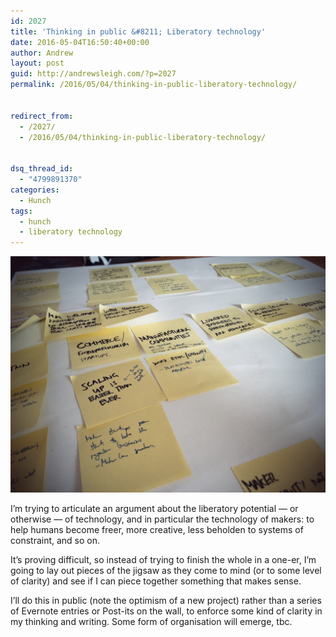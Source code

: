 ```yaml
---
id: 2027
title: 'Thinking in public &#8211; Liberatory technology'
date: 2016-05-04T16:50:40+00:00
author: Andrew
layout: post
guid: http://andrewsleigh.com/?p=2027
permalink: /2016/05/04/thinking-in-public-liberatory-technology/


redirect_from:
  - /2027/
  - /2016/05/04/thinking-in-public-liberatory-technology/


dsq_thread_id:
  - "4799891370"
categories:
  - Hunch
tags:
  - hunch
  - liberatory technology
---
```

<img src="/assets/2016/05/IMG_3523-1.jpg" alt="Post-its"     class="aligncenter size-full wp-image-2030" />

I’m trying to articulate an argument about the liberatory potential — or otherwise — of technology, and in particular the technology of makers: to help humans become freer, more creative, less beholden to systems of constraint, and so on.

It’s proving difficult, so instead of trying to finish the whole in a one-er, I’m going to lay out pieces of the jigsaw as they come to mind (or to some level of clarity) and see if I can piece together something that makes sense.

I’ll do this in public (note the optimism of a new project) rather than a series of Evernote entries or Post-its on the wall, to enforce some kind of clarity in my thinking and writing. Some form of organisation will emerge, tbc.